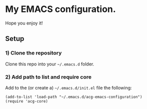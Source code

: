 # My EMACS configuration.

Hope you enjoy it!

## Setup

### 1) Clone the repository

Clone this repo into your `~/.emacs.d` folder.

### 2) Add path to list and require core

Add to the (or create a) `~/.emacs.d/init.el` file the following:

```
(add-to-list 'load-path "~/.emacs.d/acg-emacs-configuration")
(require 'acg-core)
```

